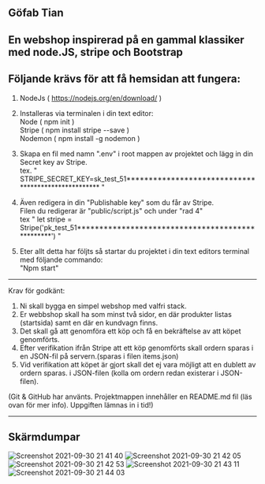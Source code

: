 Göfab Tian
------------------------------------------------------------
En webshop inspirerad på en gammal klassiker med node.JS, stripe och Bootstrap
------------------------------------------------------------

Följande krävs för att få hemsidan att fungera:
-----------------------------------------------------------
1. NodeJs ( https://nodejs.org/en/download/ )

2. Installeras via terminalen i din text editor:<br>
Node ( npm init )<br>
Stripe ( npm install stripe --save )<br>
Nodemon ( npm install -g nodemon )<br>

3. Skapa en fil med namn ".env" i root mappen av projektet och lägg in din Secret key av Stripe.<br>
tex. " STRIPE_SECRET_KEY=sk_test_51**************************************************** "

4. Även redigera in din "Publishable key" som du får av Stripe.<br>
Filen du redigerar är "public/script.js" och under "rad 4"<br>
tex " let stripe = Stripe('pk_test_51*************************************************') "

5. Eter allt detta har följts så startar du projektet i din text editors terminal med följande commando:<br>
"Npm start"

------------------------------------------------------------
Krav för godkänt:
1.	Ni skall bygga en simpel webshop med valfri stack.
2.	Er webbshop skall ha som minst två sidor, en där produkter listas (startsida) samt en där en kundvagn finns.
3.	Det skall gå att genomföra ett köp och få en bekräftelse av att köpet genomförts.
4.	Efter verifikation ifrån Stripe att ett köp genomförts skall ordern sparas i en JSON-fil på servern.(sparas i filen items.json)
5.	Vid verifikation att köpet är gjort skall det ej vara möjligt att en dublett av ordern sparas. i JSON-filen (kolla om ordern redan existerar i JSON-filen).

(Git & GitHub har använts.
Projektmappen innehåller en README.md fil (läs ovan för mer info).
Uppgiften lämnas in i tid!)

--------------------------------------------------------------
Skärmdumpar
--------------------------------------------------------------
![Screenshot 2021-09-30 21 41 40](https://user-images.githubusercontent.com/72126060/135524664-4fffa221-b88c-4224-aa08-90c81018eaef.png)
![Screenshot 2021-09-30 21 42 05](https://user-images.githubusercontent.com/72126060/135524671-c7cdd724-f47b-42c4-89db-cdda0f5af4cc.png)
![Screenshot 2021-09-30 21 42 53](https://user-images.githubusercontent.com/72126060/135524673-6f6c63f6-c158-4e34-9d2d-092afbfcb24c.png)
![Screenshot 2021-09-30 21 43 11](https://user-images.githubusercontent.com/72126060/135524675-12792ca0-81d5-4353-a36e-59c201131297.png)
![Screenshot 2021-09-30 21 44 03](https://user-images.githubusercontent.com/72126060/135524676-707bd8c3-fd7c-416d-bc60-d527b11ca54c.png)
